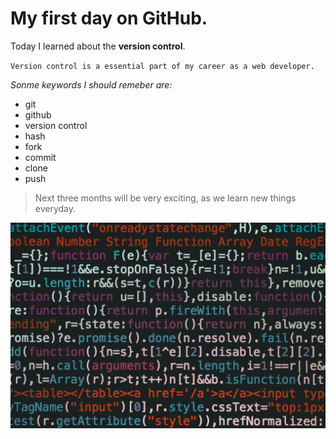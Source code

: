 # My first day on GitHub.
Today I learned about the **version control**.

`Version control is a essential part of my career as a web developer.`

*Sonme keywords I should remeber are:*
  - git
  - github
  - version control
  - hash
  - fork
  - commit
  - clone
  - push

> Next three months will be very exciting, as we learn new things everyday.

![Coding Image](./coding_image.jpg)
